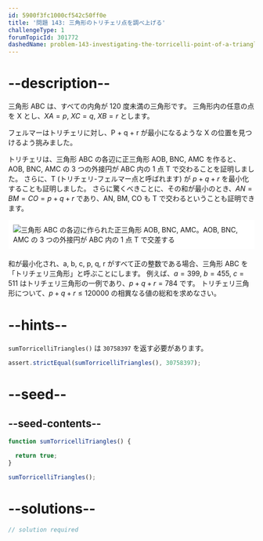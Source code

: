 ```yaml
---
id: 5900f3fc1000cf542c50ff0e
title: '問題 143: 三角形のトリチェリ点を調べ上げる'
challengeType: 1
forumTopicId: 301772
dashedName: problem-143-investigating-the-torricelli-point-of-a-triangle
---
```


# --description--

三角形 ABC は、すべての内角が 120 度未満の三角形です。 三角形内の任意の点を X とし、$XA = p$, $XC = q$, $XB = r$ とします。

フェルマーはトリチェリに対し、P + q + r が最小になるような X の位置を見つけるよう挑みました。

トリチェリは、三角形 ABC の各辺に正三角形 AOB, BNC, AMC を作ると、AOB, BNC, AMC の 3 つの外接円が ABC 内の 1 点 T で交わることを証明しました。 さらに、T (トリチェリ-フェルマー点と呼ばれます) が $p + q + r$ を最小化することも証明しました。 さらに驚くべきことに、その和が最小のとき、$AN = BM = CO = p + q + r$ であり、AN, BM, CO も T で交わるということも証明できます。

<img alt="三角形 ABC の各辺に作られた正三角形 AOB, BNC, AMC。AOB, BNC, AMC の 3 つの外接円が ABC 内の 1 点 T で交差する" src="https://cdn.freecodecamp.org/curriculum/project-euler/investigating-the-torricelli-point-of-a-triangle.png" style="background-color: white; padding: 10px; display: block; margin-right: auto; margin-left: auto; margin-bottom: 1.2rem;" />

和が最小化され、a, b, c, p, q, r がすべて正の整数である場合、三角形 ABC を「トリチェリ三角形」と呼ぶことにします。 例えば、$a = 399$, $b = 455$, $c = 511$ はトリチェリ三角形の一例であり、$p + q + r = 784$ です。 トリチェリ三角形について、$p + q + r ≤ 120000$ の相異なる値の総和を求めなさい。

# --hints--

`sumTorricelliTriangles()` は `30758397` を返す必要があります。

```js
assert.strictEqual(sumTorricelliTriangles(), 30758397);
```

# --seed--

## --seed-contents--

```js
function sumTorricelliTriangles() {

  return true;
}

sumTorricelliTriangles();
```

# --solutions--

```js
// solution required
```
